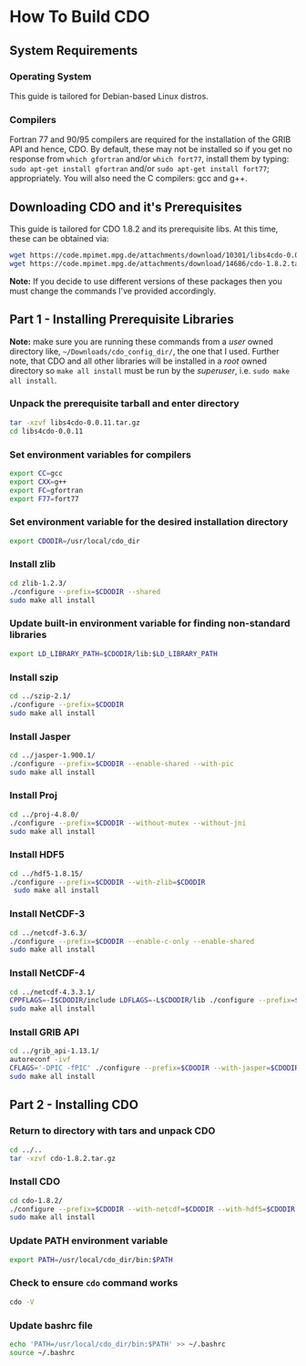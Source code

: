 # How To Build CDO

## System Requirements

### Operating System

This guide is tailored for Debian-based Linux distros. 

### Compilers

Fortran 77 and 90/95 compilers are required for the installation of the GRIB API and hence, CDO. By default, these may not be installed so if you get no response from `which gfortran` and/or `which fort77`, install them by typing: `sudo apt-get install gfortran` and/or `sudo apt-get install fort77`; appropriately. You will also need the C compilers: gcc and g++.

## Downloading CDO and it's Prerequisites

This guide is tailored for CDO 1.8.2 and its prerequisite libs. At this time, these can be obtained via:

```bash
wget https://code.mpimet.mpg.de/attachments/download/10301/libs4cdo-0.0.11.tar.gz
wget https://code.mpimet.mpg.de/attachments/download/14686/cdo-1.8.2.tar.gz
```

**Note:** If you decide to use different versions of these packages then you must change the commands I've provided accordingly.


## Part 1 - Installing Prerequisite Libraries

**Note:** make sure you are running these commands from a *user* owned directory like, `~/Downloads/cdo_config_dir/`, the one that I used. Further note, that CDO and all other libraries will be installed in a *root* owned directory so `make all install` must be run by the *superuser*, i.e. `sudo make all install`.

### Unpack the prerequisite tarball and enter directory
```bash
tar -xzvf libs4cdo-0.0.11.tar.gz
cd libs4cdo-0.0.11
```

### Set environment variables for compilers
```bash
export CC=gcc
export CXX=g++
export FC=gfortran
export F77=fort77
```

### Set environment variable for the desired installation directory
```bash
export CDODIR=/usr/local/cdo_dir
```

### Install zlib
```bash
cd zlib-1.2.3/
./configure --prefix=$CDODIR --shared
sudo make all install
```

### Update built-in environment variable for finding non-standard libraries
```bash
export LD_LIBRARY_PATH=$CDODIR/lib:$LD_LIBRARY_PATH
```

### Install szip
```bash
cd ../szip-2.1/
./configure --prefix=$CDODIR
sudo make all install
```

### Install Jasper
```bash
cd ../jasper-1.900.1/
./configure --prefix=$CDODIR --enable-shared --with-pic
sudo make all install
```

### Install Proj
```bash
cd ../proj-4.8.0/
./configure --prefix=$CDODIR --without-mutex --without-jni
sudo make all install
```

### Install HDF5
```bash
cd ../hdf5-1.8.15/
./configure --prefix=$CDODIR --with-zlib=$CDODIR
 sudo make all install
```

### Install NetCDF-3
```bash
cd ../netcdf-3.6.3/
./configure --prefix=$CDODIR --enable-c-only --enable-shared
sudo make all install
```

### Install NetCDF-4
```bash
cd ../netcdf-4.3.3.1/
CPPFLAGS=-I$CDODIR/include LDFLAGS=-L$CDODIR/lib ./configure --prefix=$CDODIR --enable-shared --enable-netcdf-4 --with-pic --disable-doxygen
sudo make all install
```

### Install GRIB API
```bash
cd ../grib_api-1.13.1/
autoreconf -ivf
CFLAGS='-DPIC -fPIC' ./configure --prefix=$CDODIR --with-jasper=$CDODIR
sudo make all install
```

## Part 2 - Installing CDO

### Return to directory with tars and unpack CDO
```bash
cd ../..
tar -xzvf cdo-1.8.2.tar.gz 
```

### Install CDO
```bash
cd cdo-1.8.2/
./configure --prefix=$CDODIR --with-netcdf=$CDODIR --with-hdf5=$CDODIR --with-grib_api=$CDODIR --with-proj=$CDODIR
sudo make all install
```

### Update PATH environment variable
```bash
export PATH=/usr/local/cdo_dir/bin:$PATH
```

### Check to ensure `cdo` command works
```bash
cdo -V
```

### Update bashrc file 
```bash
echo 'PATH=/usr/local/cdo_dir/bin:$PATH' >> ~/.bashrc
source ~/.bashrc
```
